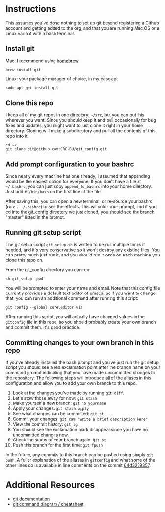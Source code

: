 Instructions
=========

This assumes you've done nothing to set up git beyond registering a Github account and getting added to the org, and that you are running Mac OS or a Linux variant with a bash terminal.


Install git
------------

Mac: I recommend using [homebrew](http://brew.sh/)
```
brew install git
```
Linux: your package manager of choice, in my case apt
```
sudo apt-get install git
```

Clone this repo
----------------
I keep all of my git repos in one directory: `~/src`, but you can put this wherever you want. Since you should keep it and pull occasionally for bug fixes and updates, you might want to just clone it right in your home directory. Cloning will make a subdirectory and pull all the contents of this repo into it.

```
cd ~/
git clone git@github.com:CRC-BU/git_config.git
```
Add prompt configuration to your bashrc
---------------------------------------
Since nearly every machine has one already, I assumed that appending would be the easiest option for everyone. If you don't have a file at `~/.bashrc`, you can just copy `append_to_bashrc` into your home directory. Just add `#!/bin/bash` on the first line of the file.

After saving this, you can open a new terminal, or re-source your bashrc (run: `. ~/.bashrc`) to see the effects. This wil color your prompt, and if you cd into the git_config directory we just cloned, you should see the branch "master" listed in the prompt.

Running git setup script
------------------------

The git setup script `git_setup.sh` is written to be run multiple times if needed, and it's very conservative so it won't destroy any existing files. You can pretty much just run it, and you should run it once on each machine you clone this repo on.

From the git_config directory you can run:
```
sh git_setup `pwd`
```
You will be prompted to enter your name and email. Note that this config file currently provides a default text editor of emacs, so if you want to change that, you can run an additional command after running this script:
```
git config --global core.editor vim
```
After running this script, you will actually have changed values in the `gitconfig` file in this repo, so you should probably create your own branch and commit them. It's good practice.

Committing changes to your own branch in this repo
--------------------------------------------------
If you've already installed the bash prompt and you've just run the git setup script you should see a red exclamation point after the branch name on your command prompt indicating that you have made uncommitted changes to the repository. The following steps will introduce all of the aliases in this configuration and allow you to add your own branch to this repo.

1. Look at the changes you've made by running `git diff`.
2. Let's stow those away for now: `git stash`
3. Make yourself a new branch: `git nb yourname`
4. Apply your changes: `git stash apply`
5. See what changes can be committed: `git st`
6. Commit your changes: `git cam "write a brief description here"`
7. View the commit history: `git lg`
8. You should see the exclamation mark disappear since you have no uncommitted changes now.
9. Check the status of your branch again: `git st`
10. Push this branch for the first time: `git fpush`

In the future, any commits to this branch can be pushed using simply `git push`. A fuller explanation of the aliases in `gitconfig` and what some of the other lines do is available in line comments on the commit [64d3259357](https://github.com/CRC-BU/git_config/commit/64d3259357eb9d933c3966fde8601613318c13ee).

Additional Resources
=====================
- [git documentation](http://git-scm.com/docs)
- [git command diagram / cheatsheet](http://ndpsoftware.com/git-cheatsheet.html)
